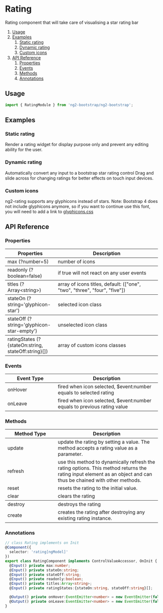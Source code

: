# Rating
Rating component that will take care of visualising a star rating bar

1. [Usage](#usage)
2. [Examples](#examples)
    1. [Static rating](#static)
    2. [Dynamic rating](#dynamic)
    3. [Custom icons](#icons)
4. [API Reference](#api)
    1. [Properties](#properties)
    2. [Events](#events)
    3. [Methods](#methods)
    4. [Annotations](#annotations)
    
## Usage <a name="usage"></a>
```typescript
import { RatingModule } from 'ng2-bootstrap/ng2-bootstrap';
```
## Examples <a name="examples1"></a>
### Static rating <a name="static"></a>
Render a rating widget for display purpose only and prevent any editing ability for the user.
### Dynamic rating <a name="dynamic"></a>
Automatically convert any input to a bootstrap star rating control 
Drag and slide across for changing ratings for better effects on touch input devices.
### Custom icons <a name="icons"></a>
ng2-rating supports any glyphicons instead of stars.
Note: Bootstrap 4 does not include glyphicons anymore, so if you want to continue use this font, you will need to add a link to [glyphicons.css](https://github.com/valor-software/ng2-bootstrap/blob/master/demo/assets/css/glyphicons.css)
## API Reference <a name="api"></a>
### Properties <a name="properties"></a>
<div class="table-responsive">
  <table class="table table-bordered table-striped">
    <thead>
      <tr>
        <th style="width: 150px;">Properties</th>
        <th>Description</th>
      </tr>
    </thead>
    <tbody>
      <tr>
        <td>max (?number=5)</td>
        <td>number of icons</td>
      </tr>
    </tbody>
    <tbody>
          <tr>
            <td>readonly (?boolean=false)</td>
            <td>if true will not react on any user events</td>
          </tr>
        </tbody>
        <tbody>
              <tr>
                <td>titles (?Array&lt;string&gt;) </td>
                <td>array of icons titles, default: (["one", "two", "three", "four", "five"])</td>
              </tr>
            </tbody>
            <tbody>
        <tbody>
              <tr>
                <td>stateOn (?string='glyphicon-star')</td>
                <td>selected icon class</td>
              </tr>
            </tbody>
            <tbody>
        <tbody>
              <tr>
                <td>stateOff (?string='glyphicon-star-empty')</td>
                <td>unselected icon class</td>
              </tr>
            </tbody>
            <tbody>
        <tbody>
              <tr>
                <td>ratingStates (?{stateOn:string, stateOff:string}[])</td>
                <td>array of custom icons classes</td>
              </tr>
            </tbody>
            <tbody>
  </table>
</div>

### Events <a name="events"></a>

<div class="table-responsive">
  <table class="table table-bordered table-striped">
    <thead>
      <tr>
        <th style="width: 150px;">Event Type</th>
        <th>Description</th>
      </tr>
    </thead>
    <tbody>
      <tr>
        <td>onHover</td>
        <td>fired when icon selected, $event:number equals to selected rating</td>
      </tr>
      <tr>
        <td>onLeave</td>
        <td>fired when icon selected, $event:number equals to previous rating value</td>
      </tr>
    </tbody>
  </table>
</div>

### Methods <a name="methods"></a>

<div class="table-responsive">
  <table class="table table-bordered table-striped">
    <thead>
      <tr>
        <th style="width: 150px;">Method Type</th>
        <th>Description</th>
      </tr>
    </thead>
    <tbody>
      <tr>
        <td>update</td>
        <td>update the rating by setting a value. The method accepts a rating value as a parameter.</td>
      </tr>
      <tr>
        <td>refresh</td>
        <td>use this method to dynamically refresh the rating options. This method returns the rating input element as an object and can thus be chained with other methods.</td>
      </tr>
      <tr>
        <td>reset</td>
        <td>resets the rating to the initial value.</td>
      </tr>
      <tr>
        <td>clear</td>
        <td>clears the rating</td>
      </tr>
    </tbody>
      <tr>
        <td>destroy</td>
        <td>destroys the rating</td>
      </tr>
      <tr>
        <td>create</td>
        <td>creates the rating after destroying any existing rating instance.</td>
      </tr>
  </table>
</div>

### Annotations <a name="annotations"></a>

```typescript
// class Rating implements on Init
@Component({
  selector: 'rating[ngModel]'
})
export class RatingComponent implements ControlValueAccessor, OnInit {
  @Input() private max:number;
  @Input() private stateOn:string;
  @Input() private stateOff:string;
  @Input() private readonly:boolean;
  @Input() private titles:Array<string>;
  @Input() private ratingStates:{stateOn:string, stateOff:string}[];

  @Output() private onHover:EventEmitter<number> = new EventEmitter(false);
  @Output() private onLeave:EventEmitter<number> = new EventEmitter(false);
}
```